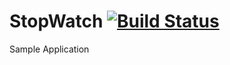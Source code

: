 StopWatch [![Build Status](https://travis-ci.org/ffff5912/StopWatch.svg?branch=master)](https://travis-ci.org/ffff5912/StopWatch)
==========

Sample Application
